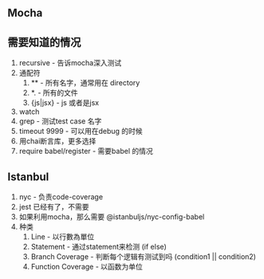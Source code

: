 ## Mocha

## 需要知道的情况

1. recursive - 告诉mocha深入测试
2. 通配符
   1. ** - 所有名字，通常用在 directory
   2. *. - 所有的文件
   3. {js|jsx} - js 或者是jsx
3. watch
4. grep - 测试test case 名字
5. timeout 9999 - 可以用在debug 的时候
6. 用chai断言库，更多选择
7. require babel/register - 需要babel 的情况

## Istanbul

1. nyc - 负责code-coverage
2. jest 已经有了，不需要
3. 如果利用mocha，那么需要 @istanbuljs/nyc-config-babel
4. 种类
   1. Line - 以行數為單位
   2. Statement - 通过statement来检测 (if else)
   3. Branch Coverage - 判断每个逻辑有测试到吗 (condition1 || condition2)
   4. Function Coverage - 以函数为单位